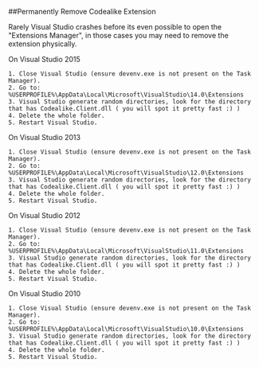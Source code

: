 ##Permanently Remove Codealike Extension

Rarely Visual Studio crashes before its even possible to open the "Extensions Manager", in those cases you may need to remove the extension physically.

On Visual Studio 2015

	1. Close Visual Studio (ensure devenv.exe is not present on the Task Manager).
	2. Go to: %USERPROFILE%\AppData\Local\Microsoft\VisualStudio\14.0\Extensions
	3. Visual Studio generate random directories, look for the directory that has Codealike.Client.dll ( you will spot it pretty fast :) )
	4. Delete the whole folder.
	5. Restart Visual Studio.

On Visual Studio 2013

	1. Close Visual Studio (ensure devenv.exe is not present on the Task Manager).
	2. Go to: %USERPROFILE%\AppData\Local\Microsoft\VisualStudio\12.0\Extensions
	3. Visual Studio generate random directories, look for the directory that has Codealike.Client.dll ( you will spot it pretty fast :) )
	4. Delete the whole folder.
	5. Restart Visual Studio.

On Visual Studio 2012

	1. Close Visual Studio (ensure devenv.exe is not present on the Task Manager).
	2. Go to: %USERPROFILE%\AppData\Local\Microsoft\VisualStudio\11.0\Extensions
	3. Visual Studio generate random directories, look for the directory that has Codealike.Client.dll ( you will spot it pretty fast :) )
	4. Delete the whole folder.
	5. Restart Visual Studio.

On Visual Studio 2010

	1. Close Visual Studio (ensure devenv.exe is not present on the Task Manager).
	2. Go to: %USERPROFILE%\AppData\Local\Microsoft\VisualStudio\10.0\Extensions
	3. Visual Studio generate random directories, look for the directory that has Codealike.Client.dll ( you will spot it pretty fast :) )
	4. Delete the whole folder.
	5. Restart Visual Studio.


